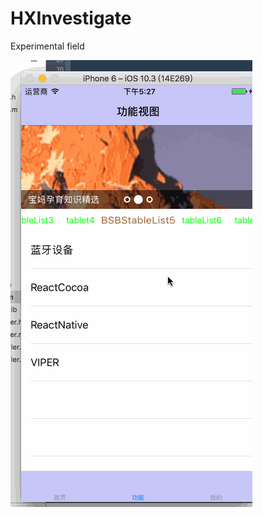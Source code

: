 # HXInvestigate
Experimental field

![123](https://github.com/ldaqiangl/HXInvestigate/blob/master/123.gif)

